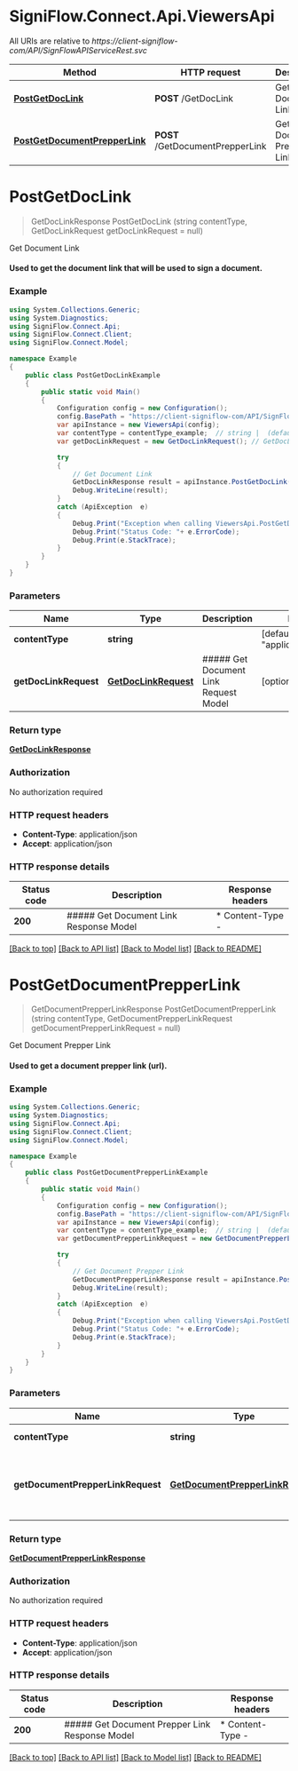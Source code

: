 # SigniFlow.Connect.Api.ViewersApi

All URIs are relative to *https://client-signiflow-com/API/SignFlowAPIServiceRest.svc*

Method | HTTP request | Description
------------- | ------------- | -------------
[**PostGetDocLink**](ViewersApi.md#postgetdoclink) | **POST** /GetDocLink | Get Document Link
[**PostGetDocumentPrepperLink**](ViewersApi.md#postgetdocumentprepperlink) | **POST** /GetDocumentPrepperLink | Get Document Prepper Link


<a name="postgetdoclink"></a>
# **PostGetDocLink**
> GetDocLinkResponse PostGetDocLink (string contentType, GetDocLinkRequest getDocLinkRequest = null)

Get Document Link

#### Used to get the document link that will be used to sign a document.

### Example
```csharp
using System.Collections.Generic;
using System.Diagnostics;
using SigniFlow.Connect.Api;
using SigniFlow.Connect.Client;
using SigniFlow.Connect.Model;

namespace Example
{
    public class PostGetDocLinkExample
    {
        public static void Main()
        {
            Configuration config = new Configuration();
            config.BasePath = "https://client-signiflow-com/API/SignFlowAPIServiceRest.svc";
            var apiInstance = new ViewersApi(config);
            var contentType = contentType_example;  // string |  (default to "application/json")
            var getDocLinkRequest = new GetDocLinkRequest(); // GetDocLinkRequest | ##### Get Document Link Request Model (optional) 

            try
            {
                // Get Document Link
                GetDocLinkResponse result = apiInstance.PostGetDocLink(contentType, getDocLinkRequest);
                Debug.WriteLine(result);
            }
            catch (ApiException  e)
            {
                Debug.Print("Exception when calling ViewersApi.PostGetDocLink: " + e.Message );
                Debug.Print("Status Code: "+ e.ErrorCode);
                Debug.Print(e.StackTrace);
            }
        }
    }
}
```

### Parameters

Name | Type | Description  | Notes
------------- | ------------- | ------------- | -------------
 **contentType** | **string**|  | [default to &quot;application/json&quot;]
 **getDocLinkRequest** | [**GetDocLinkRequest**](GetDocLinkRequest.md)| ##### Get Document Link Request Model | [optional] 

### Return type

[**GetDocLinkResponse**](GetDocLinkResponse.md)

### Authorization

No authorization required

### HTTP request headers

 - **Content-Type**: application/json
 - **Accept**: application/json


### HTTP response details
| Status code | Description | Response headers |
|-------------|-------------|------------------|
| **200** | ##### Get Document Link Response Model |  * Content-Type -  <br>  |

[[Back to top]](#) [[Back to API list]](../README.md#documentation-for-api-endpoints) [[Back to Model list]](../README.md#documentation-for-models) [[Back to README]](../README.md)

<a name="postgetdocumentprepperlink"></a>
# **PostGetDocumentPrepperLink**
> GetDocumentPrepperLinkResponse PostGetDocumentPrepperLink (string contentType, GetDocumentPrepperLinkRequest getDocumentPrepperLinkRequest = null)

Get Document Prepper Link

#### Used to get a document prepper link (url).

### Example
```csharp
using System.Collections.Generic;
using System.Diagnostics;
using SigniFlow.Connect.Api;
using SigniFlow.Connect.Client;
using SigniFlow.Connect.Model;

namespace Example
{
    public class PostGetDocumentPrepperLinkExample
    {
        public static void Main()
        {
            Configuration config = new Configuration();
            config.BasePath = "https://client-signiflow-com/API/SignFlowAPIServiceRest.svc";
            var apiInstance = new ViewersApi(config);
            var contentType = contentType_example;  // string |  (default to "application/json")
            var getDocumentPrepperLinkRequest = new GetDocumentPrepperLinkRequest(); // GetDocumentPrepperLinkRequest | ##### Get Document Prepper Link Request Model (optional) 

            try
            {
                // Get Document Prepper Link
                GetDocumentPrepperLinkResponse result = apiInstance.PostGetDocumentPrepperLink(contentType, getDocumentPrepperLinkRequest);
                Debug.WriteLine(result);
            }
            catch (ApiException  e)
            {
                Debug.Print("Exception when calling ViewersApi.PostGetDocumentPrepperLink: " + e.Message );
                Debug.Print("Status Code: "+ e.ErrorCode);
                Debug.Print(e.StackTrace);
            }
        }
    }
}
```

### Parameters

Name | Type | Description  | Notes
------------- | ------------- | ------------- | -------------
 **contentType** | **string**|  | [default to &quot;application/json&quot;]
 **getDocumentPrepperLinkRequest** | [**GetDocumentPrepperLinkRequest**](GetDocumentPrepperLinkRequest.md)| ##### Get Document Prepper Link Request Model | [optional] 

### Return type

[**GetDocumentPrepperLinkResponse**](GetDocumentPrepperLinkResponse.md)

### Authorization

No authorization required

### HTTP request headers

 - **Content-Type**: application/json
 - **Accept**: application/json


### HTTP response details
| Status code | Description | Response headers |
|-------------|-------------|------------------|
| **200** | ##### Get Document Prepper Link Response Model |  * Content-Type -  <br>  |

[[Back to top]](#) [[Back to API list]](../README.md#documentation-for-api-endpoints) [[Back to Model list]](../README.md#documentation-for-models) [[Back to README]](../README.md)

